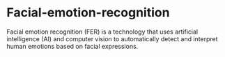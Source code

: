 # Facial-emotion-recognition
Facial emotion recognition (FER) is a technology that uses artificial intelligence (AI) and computer vision to automatically detect and interpret human emotions based on facial expressions. 
